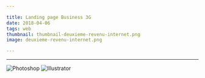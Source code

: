 ```yaml
---

title: Landing page Business 3G
date: 2018-04-06
tags: web
thumbnail: thumbnail-deuxieme-revenu-internet.png
image: deuxieme-revenu-internet.png

---
```



---

![Photoshop](/images/icons/photoshop.svg)
![Illustrator](/images/icons/illustrator.svg)

